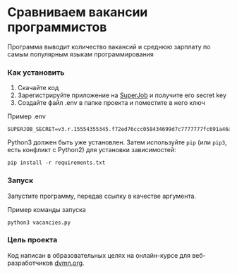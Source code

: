 # Сравниваем вакансии программистов

Программа выводит количество вакансий и среднюю зарплату по самым популярным языкам программирования

### Как установить

1. Скачайте код
2. Зарегистрируйте приложение на [SuperJob](https://api.superjob.ru/register) и получите его secret key
3. Создайте файл .env в папке проекта и поместите в него ключ

Пример .env
```
SUPERJOB_SECRET=v3.r.15554355345.f72ed76ccc058434699d7c7777777fc691a46a50.d7cfe684ddeb1397980e3c6efbe287528cbc3481
```

Python3 должен быть уже установлен. 
Затем используйте `pip` (или `pip3`, есть конфликт с Python2) для установки зависимостей:
```
pip install -r requirements.txt
```

### Запуск
Запустите программу, передав ссылку в качестве аргумента.

Пример команды запуска
```
python3 vacancies.py
```

### Цель проекта

Код написан в образовательных целях на онлайн-курсе для веб-разработчиков [dvmn.org](https://dvmn.org/).

